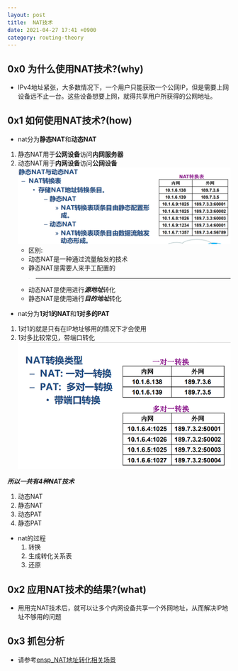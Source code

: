 ```yaml
---
layout: post
title:  NAT技术
date: 2021-04-27 17:41 +0900
category: routing-theory
---
```


## 0x0 为什么使用NAT技术?(why)

- IPv4地址紧张，大多数情况下，一个用户只能获取一个公网IP，但是需要上网设备远不止一台。这些设备想要上网，就得共享用户所获得的公网地址。

## 0x1 如何使用NAT技术?(how)

- nat分为**静态NAT**和**动态NAT**
1. 静态NAT用于**公网设备**访问**内网服务器**
2. 动态NAT用于**内网设备**访问**公网设备**
![](/images/20210427-2.png)
   - 区别:
   - 动态NAT是一种通过流量触发的技术
   - 静态NAT是需要人来手工配置的
    >-----------------------
   - 动态NAT是使用进行***源地址***转化
   - 静态NAT是使用进行***目的地址***转化
- nat分为**1对1的NAT**和**1对多的PAT**
1. 1对1的就是只有在IP地址够用的情况下才会使用
2. 1对多比较常见，带端口转化
![](/images/20210427-1.png)

***所以一共有4种NAT技术***
1. 动态NAT
2. 静态NAT
3. 动态PAT
4. 静态PAT

- nat的过程
  1. 转换
  2. 生成转化关系表
  3. 还原

## 0x2 应用NAT技术的结果?(what)

- 用用完NAT技术后，就可以让多个内网设备共享一个外网地址，从而解决IP地址不够用的问题

## 0x3 抓包分析

- 请参考[ensp_NAT地址转化相关场景](https://lcy2218.github.io/routing-practice/2021/03/29/post1.html)